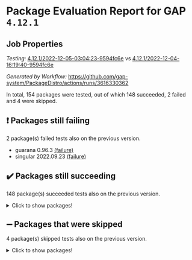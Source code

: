 # Package Evaluation Report for GAP `4.12.1`

## Job Properties

*Testing:* [4.12.1/2022-12-05-03:04:23-9594fc6e](https://github.com/gap-system/PackageDistro/blob/data/reports/4.12.1/2022-12-05-03:04:23-9594fc6e) vs [4.12.1/2022-12-04-16:19:40-9594fc6e](https://github.com/gap-system/PackageDistro/blob/data/reports/4.12.1/2022-12-04-16:19:40-9594fc6e)

*Generated by Workflow:* https://github.com/gap-system/PackageDistro/actions/runs/3616330362

In total, 154 packages were tested, out of which 148 succeeded, 2 failed and 4 were skipped.

## :exclamation: Packages still failing

2 package(s) failed tests also on the previous version.
- guarana 0.96.3 [(failure)](https://github.com/gap-system/PackageDistro/actions/runs/3616330362/jobs/6094353312)
- singular 2022.09.23 [(failure)](https://github.com/gap-system/PackageDistro/actions/runs/3616330362/jobs/6094357900)

## :heavy_check_mark: Packages still succeeding

148 package(s) succeeded tests also on the previous version.
<details><summary>Click to show packages!</summary>

- 4ti2interface 2022.09-01 [(success)](https://github.com/gap-system/PackageDistro/actions/runs/3616330362/jobs/6094349334)
- ace 5.6.1 [(success)](https://github.com/gap-system/PackageDistro/actions/runs/3616330362/jobs/6094349441)
- aclib 1.3.2 [(success)](https://github.com/gap-system/PackageDistro/actions/runs/3616330362/jobs/6094349517)
- agt 0.3 [(success)](https://github.com/gap-system/PackageDistro/actions/runs/3616330362/jobs/6094349596)
- alnuth 3.2.1 [(success)](https://github.com/gap-system/PackageDistro/actions/runs/3616330362/jobs/6094349703)
- anupq 3.2.6 [(success)](https://github.com/gap-system/PackageDistro/actions/runs/3616330362/jobs/6094349790)
- atlasrep 2.1.6 [(success)](https://github.com/gap-system/PackageDistro/actions/runs/3616330362/jobs/6094349863)
- autodoc 2022.10.20 [(success)](https://github.com/gap-system/PackageDistro/actions/runs/3616330362/jobs/6094349923)
- automata 1.15 [(success)](https://github.com/gap-system/PackageDistro/actions/runs/3616330362/jobs/6094349987)
- automgrp 1.3.2 [(success)](https://github.com/gap-system/PackageDistro/actions/runs/3616330362/jobs/6094350057)
- autpgrp 1.11 [(success)](https://github.com/gap-system/PackageDistro/actions/runs/3616330362/jobs/6094350119)
- cap 2022.11-28 [(success)](https://github.com/gap-system/PackageDistro/actions/runs/3616330362/jobs/6094350217)
- caratinterface 2.3.4 [(success)](https://github.com/gap-system/PackageDistro/actions/runs/3616330362/jobs/6094350296)
- cddinterface 2022.11.01 [(success)](https://github.com/gap-system/PackageDistro/actions/runs/3616330362/jobs/6094350360)
- circle 1.6.5 [(success)](https://github.com/gap-system/PackageDistro/actions/runs/3616330362/jobs/6094350462)
- classicpres 1.22 [(success)](https://github.com/gap-system/PackageDistro/actions/runs/3616330362/jobs/6094350534)
- cohomolo 1.6.10 [(success)](https://github.com/gap-system/PackageDistro/actions/runs/3616330362/jobs/6094350609)
- congruence 1.2.4 [(success)](https://github.com/gap-system/PackageDistro/actions/runs/3616330362/jobs/6094350693)
- corelg 1.56 [(success)](https://github.com/gap-system/PackageDistro/actions/runs/3616330362/jobs/6094350742)
- crime 1.6 [(success)](https://github.com/gap-system/PackageDistro/actions/runs/3616330362/jobs/6094350878)
- crisp 1.4.5 [(success)](https://github.com/gap-system/PackageDistro/actions/runs/3616330362/jobs/6094350961)
- crypting 0.10.4 [(success)](https://github.com/gap-system/PackageDistro/actions/runs/3616330362/jobs/6094351022)
- cryst 4.1.25 [(success)](https://github.com/gap-system/PackageDistro/actions/runs/3616330362/jobs/6094351085)
- crystcat 1.1.10 [(success)](https://github.com/gap-system/PackageDistro/actions/runs/3616330362/jobs/6094351136)
- ctbllib 1.3.4 [(success)](https://github.com/gap-system/PackageDistro/actions/runs/3616330362/jobs/6094351203)
- cubefree 1.19 [(success)](https://github.com/gap-system/PackageDistro/actions/runs/3616330362/jobs/6094351254)
- curlinterface 2.3.1 [(success)](https://github.com/gap-system/PackageDistro/actions/runs/3616330362/jobs/6094351315)
- cvec 2.7.6 [(success)](https://github.com/gap-system/PackageDistro/actions/runs/3616330362/jobs/6094351395)
- datastructures 0.3.0 [(success)](https://github.com/gap-system/PackageDistro/actions/runs/3616330362/jobs/6094351446)
- deepthought 1.0.6 [(success)](https://github.com/gap-system/PackageDistro/actions/runs/3616330362/jobs/6094351495)
- design 1.7 [(success)](https://github.com/gap-system/PackageDistro/actions/runs/3616330362/jobs/6094351542)
- difsets 2.3.1 [(success)](https://github.com/gap-system/PackageDistro/actions/runs/3616330362/jobs/6094351607)
- digraphs 1.6.0 [(success)](https://github.com/gap-system/PackageDistro/actions/runs/3616330362/jobs/6094351673)
- edim 1.3.6 [(success)](https://github.com/gap-system/PackageDistro/actions/runs/3616330362/jobs/6094351720)
- example 4.3.2 [(success)](https://github.com/gap-system/PackageDistro/actions/runs/3616330362/jobs/6094351765)
- examplesforhomalg 2022.11-01 [(success)](https://github.com/gap-system/PackageDistro/actions/runs/3616330362/jobs/6094351810)
- factint 1.6.3 [(success)](https://github.com/gap-system/PackageDistro/actions/runs/3616330362/jobs/6094351869)
- ferret 1.0.9 [(success)](https://github.com/gap-system/PackageDistro/actions/runs/3616330362/jobs/6094351927)
- fga 1.4.0 [(success)](https://github.com/gap-system/PackageDistro/actions/runs/3616330362/jobs/6094351989)
- fining 1.5.1 [(success)](https://github.com/gap-system/PackageDistro/actions/runs/3616330362/jobs/6094352050)
- float 1.0.3 [(success)](https://github.com/gap-system/PackageDistro/actions/runs/3616330362/jobs/6094352109)
- format 1.4.3 [(success)](https://github.com/gap-system/PackageDistro/actions/runs/3616330362/jobs/6094352163)
- forms 1.2.9 [(success)](https://github.com/gap-system/PackageDistro/actions/runs/3616330362/jobs/6094352212)
- fplsa 1.2.5 [(success)](https://github.com/gap-system/PackageDistro/actions/runs/3616330362/jobs/6094352266)
- fr 2.4.12 [(success)](https://github.com/gap-system/PackageDistro/actions/runs/3616330362/jobs/6094352316)
- francy 1.2.5 [(success)](https://github.com/gap-system/PackageDistro/actions/runs/3616330362/jobs/6094352381)
- fwtree 1.3 [(success)](https://github.com/gap-system/PackageDistro/actions/runs/3616330362/jobs/6094352437)
- gapdoc 1.6.6 [(success)](https://github.com/gap-system/PackageDistro/actions/runs/3616330362/jobs/6094352512)
- gauss 2022.11-01 [(success)](https://github.com/gap-system/PackageDistro/actions/runs/3616330362/jobs/6094352588)
- gaussforhomalg 2022.08-03 [(success)](https://github.com/gap-system/PackageDistro/actions/runs/3616330362/jobs/6094352649)
- gbnp 1.0.5 [(success)](https://github.com/gap-system/PackageDistro/actions/runs/3616330362/jobs/6094352710)
- generalizedmorphismsforcap 2022.11-01 [(success)](https://github.com/gap-system/PackageDistro/actions/runs/3616330362/jobs/6094352772)
- genss 1.6.8 [(success)](https://github.com/gap-system/PackageDistro/actions/runs/3616330362/jobs/6094352846)
- gradedmodules 2022.09-02 [(success)](https://github.com/gap-system/PackageDistro/actions/runs/3616330362/jobs/6094352926)
- gradedringforhomalg 2022.11-01 [(success)](https://github.com/gap-system/PackageDistro/actions/runs/3616330362/jobs/6094352985)
- grape 4.8.5 [(success)](https://github.com/gap-system/PackageDistro/actions/runs/3616330362/jobs/6094353076)
- groupoids 1.71 [(success)](https://github.com/gap-system/PackageDistro/actions/runs/3616330362/jobs/6094353153)
- grpconst 2.6.3 [(success)](https://github.com/gap-system/PackageDistro/actions/runs/3616330362/jobs/6094353235)
- guava 3.17 [(success)](https://github.com/gap-system/PackageDistro/actions/runs/3616330362/jobs/6094353377)
- hap 1.47 [(success)](https://github.com/gap-system/PackageDistro/actions/runs/3616330362/jobs/6094353448)
- hapcryst 0.1.15 [(success)](https://github.com/gap-system/PackageDistro/actions/runs/3616330362/jobs/6094353537)
- hecke 1.5.3 [(success)](https://github.com/gap-system/PackageDistro/actions/runs/3616330362/jobs/6094353600)
- help 3.5 [(success)](https://github.com/gap-system/PackageDistro/actions/runs/3616330362/jobs/6094353663)
- homalg 2022.11-01 [(success)](https://github.com/gap-system/PackageDistro/actions/runs/3616330362/jobs/6094353745)
- homalgtocas 2022.11-02 [(success)](https://github.com/gap-system/PackageDistro/actions/runs/3616330362/jobs/6094353823)
- idrel 2.44 [(success)](https://github.com/gap-system/PackageDistro/actions/runs/3616330362/jobs/6094353899)
- images 1.3.1 [(success)](https://github.com/gap-system/PackageDistro/actions/runs/3616330362/jobs/6094353973)
- intpic 0.3.0 [(success)](https://github.com/gap-system/PackageDistro/actions/runs/3616330362/jobs/6094354060)
- io 4.8.0 [(success)](https://github.com/gap-system/PackageDistro/actions/runs/3616330362/jobs/6094354112)
- io_forhomalg 2022.11-01 [(success)](https://github.com/gap-system/PackageDistro/actions/runs/3616330362/jobs/6094354168)
- irredsol 1.4.4 [(success)](https://github.com/gap-system/PackageDistro/actions/runs/3616330362/jobs/6094354233)
- json 2.1.1 [(success)](https://github.com/gap-system/PackageDistro/actions/runs/3616330362/jobs/6094354317)
- jupyterkernel 1.4.1 [(success)](https://github.com/gap-system/PackageDistro/actions/runs/3616330362/jobs/6094354403)
- jupyterviz 1.5.6 [(success)](https://github.com/gap-system/PackageDistro/actions/runs/3616330362/jobs/6094354493)
- kan 1.34 [(success)](https://github.com/gap-system/PackageDistro/actions/runs/3616330362/jobs/6094354555)
- kbmag 1.5.10 [(success)](https://github.com/gap-system/PackageDistro/actions/runs/3616330362/jobs/6094354624)
- laguna 3.9.5 [(success)](https://github.com/gap-system/PackageDistro/actions/runs/3616330362/jobs/6094354698)
- liealgdb 2.2.1 [(success)](https://github.com/gap-system/PackageDistro/actions/runs/3616330362/jobs/6094354785)
- liepring 2.8 [(success)](https://github.com/gap-system/PackageDistro/actions/runs/3616330362/jobs/6094354853)
- liering 2.4.2 [(success)](https://github.com/gap-system/PackageDistro/actions/runs/3616330362/jobs/6094354923)
- linearalgebraforcap 2022.11-07 [(success)](https://github.com/gap-system/PackageDistro/actions/runs/3616330362/jobs/6094354986)
- localizeringforhomalg 2022.11-01 [(success)](https://github.com/gap-system/PackageDistro/actions/runs/3616330362/jobs/6094355042)
- loops 3.4.3 [(success)](https://github.com/gap-system/PackageDistro/actions/runs/3616330362/jobs/6094355108)
- lpres 1.0.3 [(success)](https://github.com/gap-system/PackageDistro/actions/runs/3616330362/jobs/6094355180)
- majoranaalgebras 1.5 [(success)](https://github.com/gap-system/PackageDistro/actions/runs/3616330362/jobs/6094355236)
- mapclass 1.4.6 [(success)](https://github.com/gap-system/PackageDistro/actions/runs/3616330362/jobs/6094355283)
- matgrp 0.70 [(success)](https://github.com/gap-system/PackageDistro/actions/runs/3616330362/jobs/6094355373)
- matricesforhomalg 2022.12-01 [(success)](https://github.com/gap-system/PackageDistro/actions/runs/3616330362/jobs/6094355453)
- modisom 2.5.3 [(success)](https://github.com/gap-system/PackageDistro/actions/runs/3616330362/jobs/6094355512)
- modulepresentationsforcap 2022.11-02 [(success)](https://github.com/gap-system/PackageDistro/actions/runs/3616330362/jobs/6094355570)
- modules 2022.11-01 [(success)](https://github.com/gap-system/PackageDistro/actions/runs/3616330362/jobs/6094355626)
- monoidalcategories 2022.11-05 [(success)](https://github.com/gap-system/PackageDistro/actions/runs/3616330362/jobs/6094355688)
- nconvex 2022.09-01 [(success)](https://github.com/gap-system/PackageDistro/actions/runs/3616330362/jobs/6094355767)
- nilmat 1.4.2 [(success)](https://github.com/gap-system/PackageDistro/actions/runs/3616330362/jobs/6094355821)
- nock 1.5 [(success)](https://github.com/gap-system/PackageDistro/actions/runs/3616330362/jobs/6094355895)
- normalizinterface 1.3.5 [(success)](https://github.com/gap-system/PackageDistro/actions/runs/3616330362/jobs/6094355977)
- nq 2.5.9 [(success)](https://github.com/gap-system/PackageDistro/actions/runs/3616330362/jobs/6094356059)
- numericalsgps 1.3.1 [(success)](https://github.com/gap-system/PackageDistro/actions/runs/3616330362/jobs/6094356139)
- openmath 11.5.1 [(success)](https://github.com/gap-system/PackageDistro/actions/runs/3616330362/jobs/6094356200)
- orb 4.9.0 [(success)](https://github.com/gap-system/PackageDistro/actions/runs/3616330362/jobs/6094356266)
- packagemanager 1.3.2 [(success)](https://github.com/gap-system/PackageDistro/actions/runs/3616330362/jobs/6094356362)
- patternclass 2.4.3 [(success)](https://github.com/gap-system/PackageDistro/actions/runs/3616330362/jobs/6094356429)
- permut 2.0.4 [(success)](https://github.com/gap-system/PackageDistro/actions/runs/3616330362/jobs/6094356507)
- polenta 1.3.10 [(success)](https://github.com/gap-system/PackageDistro/actions/runs/3616330362/jobs/6094356580)
- polymaking 0.8.6 [(success)](https://github.com/gap-system/PackageDistro/actions/runs/3616330362/jobs/6094356654)
- primgrp 3.4.2 [(success)](https://github.com/gap-system/PackageDistro/actions/runs/3616330362/jobs/6094356730)
- profiling 2.5.1 [(success)](https://github.com/gap-system/PackageDistro/actions/runs/3616330362/jobs/6094356819)
- qpa 1.34 [(success)](https://github.com/gap-system/PackageDistro/actions/runs/3616330362/jobs/6094356885)
- quagroup 1.8.3 [(success)](https://github.com/gap-system/PackageDistro/actions/runs/3616330362/jobs/6094356957)
- radiroot 2.9 [(success)](https://github.com/gap-system/PackageDistro/actions/runs/3616330362/jobs/6094357013)
- rcwa 4.7.0 [(success)](https://github.com/gap-system/PackageDistro/actions/runs/3616330362/jobs/6094357083)
- rds 1.8 [(success)](https://github.com/gap-system/PackageDistro/actions/runs/3616330362/jobs/6094357151)
- recog 1.4.2 [(success)](https://github.com/gap-system/PackageDistro/actions/runs/3616330362/jobs/6094357207)
- repndecomp 1.2.1 [(success)](https://github.com/gap-system/PackageDistro/actions/runs/3616330362/jobs/6094357268)
- repsn 3.1.0 [(success)](https://github.com/gap-system/PackageDistro/actions/runs/3616330362/jobs/6094357344)
- resclasses 4.7.3 [(success)](https://github.com/gap-system/PackageDistro/actions/runs/3616330362/jobs/6094357399)
- ringsforhomalg 2022.11-01 [(success)](https://github.com/gap-system/PackageDistro/actions/runs/3616330362/jobs/6094357474)
- sco 2022.09-01 [(success)](https://github.com/gap-system/PackageDistro/actions/runs/3616330362/jobs/6094357537)
- scscp 2.3.1 [(success)](https://github.com/gap-system/PackageDistro/actions/runs/3616330362/jobs/6094357599)
- semigroups 5.2.0 [(success)](https://github.com/gap-system/PackageDistro/actions/runs/3616330362/jobs/6094357673)
- sglppow 2.3 [(success)](https://github.com/gap-system/PackageDistro/actions/runs/3616330362/jobs/6094357743)
- sgpviz 0.999.5 [(success)](https://github.com/gap-system/PackageDistro/actions/runs/3616330362/jobs/6094357790)
- simpcomp 2.1.14 [(success)](https://github.com/gap-system/PackageDistro/actions/runs/3616330362/jobs/6094357841)
- sla 1.5.3 [(success)](https://github.com/gap-system/PackageDistro/actions/runs/3616330362/jobs/6094357950)
- smallgrp 1.5.1 [(success)](https://github.com/gap-system/PackageDistro/actions/runs/3616330362/jobs/6094358012)
- smallsemi 0.6.13 [(success)](https://github.com/gap-system/PackageDistro/actions/runs/3616330362/jobs/6094358071)
- sonata 2.9.5 [(success)](https://github.com/gap-system/PackageDistro/actions/runs/3616330362/jobs/6094358123)
- sophus 1.27 [(success)](https://github.com/gap-system/PackageDistro/actions/runs/3616330362/jobs/6094358167)
- spinsym 1.5.2 [(success)](https://github.com/gap-system/PackageDistro/actions/runs/3616330362/jobs/6094358218)
- standardff 0.9.4 [(success)](https://github.com/gap-system/PackageDistro/actions/runs/3616330362/jobs/6094358278)
- symbcompcc 1.3.2 [(success)](https://github.com/gap-system/PackageDistro/actions/runs/3616330362/jobs/6094358344)
- thelma 1.3 [(success)](https://github.com/gap-system/PackageDistro/actions/runs/3616330362/jobs/6094358402)
- tomlib 1.2.9 [(success)](https://github.com/gap-system/PackageDistro/actions/runs/3616330362/jobs/6094358480)
- toolsforhomalg 2022.10-01 [(success)](https://github.com/gap-system/PackageDistro/actions/runs/3616330362/jobs/6094358547)
- toric 1.9.5 [(success)](https://github.com/gap-system/PackageDistro/actions/runs/3616330362/jobs/6094358604)
- toricvarieties 2022.07.13 [(success)](https://github.com/gap-system/PackageDistro/actions/runs/3616330362/jobs/6094358679)
- transgrp 3.6.3 [(success)](https://github.com/gap-system/PackageDistro/actions/runs/3616330362/jobs/6094358739)
- ugaly 4.0.3 [(success)](https://github.com/gap-system/PackageDistro/actions/runs/3616330362/jobs/6094358814)
- unipot 1.5 [(success)](https://github.com/gap-system/PackageDistro/actions/runs/3616330362/jobs/6094358887)
- unitlib 4.1.0 [(success)](https://github.com/gap-system/PackageDistro/actions/runs/3616330362/jobs/6094358961)
- utils 0.81 [(success)](https://github.com/gap-system/PackageDistro/actions/runs/3616330362/jobs/6094359031)
- uuid 0.7 [(success)](https://github.com/gap-system/PackageDistro/actions/runs/3616330362/jobs/6094359089)
- walrus 0.9991 [(success)](https://github.com/gap-system/PackageDistro/actions/runs/3616330362/jobs/6094359149)
- wedderga 4.10.2 [(success)](https://github.com/gap-system/PackageDistro/actions/runs/3616330362/jobs/6094359206)
- xmod 2.88 [(success)](https://github.com/gap-system/PackageDistro/actions/runs/3616330362/jobs/6094359272)
- xmodalg 1.23 [(success)](https://github.com/gap-system/PackageDistro/actions/runs/3616330362/jobs/6094359324)
- yangbaxter 0.10.1 [(success)](https://github.com/gap-system/PackageDistro/actions/runs/3616330362/jobs/6094359386)
- zeromqinterface 0.14 [(success)](https://github.com/gap-system/PackageDistro/actions/runs/3616330362/jobs/6094359459)
</details>

## :heavy_minus_sign: Packages that were skipped

4 package(s) skipped tests also on the previous version.
<details><summary>Click to show packages!</summary>

- browse 1.8.18 [(skipped)](https://github.com/gap-system/PackageDistro/actions/runs/3616330362/jobs/6094179464)
- itc 1.5.1 [(skipped)](https://github.com/gap-system/PackageDistro/actions/runs/3616330362/jobs/6094179464)
- polycyclic 2.16 [(skipped)](https://github.com/gap-system/PackageDistro/actions/runs/3616330362/jobs/6094179464)
- xgap 4.31 [(skipped)](https://github.com/gap-system/PackageDistro/actions/runs/3616330362/jobs/6094179464)
</details>

